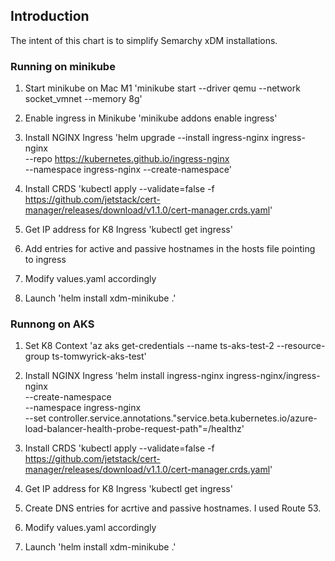 ## Introduction
The intent of this chart is to simplify Semarchy xDM installations. 

### Running on minikube

1. Start minikube on Mac M1
'minikube start --driver qemu --network socket_vmnet --memory 8g'

2. Enable ingress in Minikube
'minikube addons enable ingress'

3. Install NGINX Ingress
'helm upgrade --install ingress-nginx ingress-nginx \
  --repo https://kubernetes.github.io/ingress-nginx \
  --namespace ingress-nginx --create-namespace'

4. Install CRDS
'kubectl apply --validate=false -f https://github.com/jetstack/cert-manager/releases/download/v1.1.0/cert-manager.crds.yaml'


5. Get IP address for K8 Ingress
'kubectl get ingress'

6. Add entries for active and passive hostnames in the hosts file pointing to ingress

7. Modify values.yaml accordingly

8. Launch
'helm install xdm-minikube .'

### Runnong on AKS
1. Set K8 Context
'az aks get-credentials --name ts-aks-test-2 --resource-group ts-tomwyrick-aks-test'

2. Install NGINX Ingress
'helm install ingress-nginx ingress-nginx/ingress-nginx \
  --create-namespace \
  --namespace ingress-nginx \
  --set controller.service.annotations."service\.beta\.kubernetes\.io/azure-load-balancer-health-probe-request-path"=/healthz'

3. Install CRDS
'kubectl apply --validate=false -f https://github.com/jetstack/cert-manager/releases/download/v1.1.0/cert-manager.crds.yaml'


4. Get IP address for K8 Ingress
'kubectl get ingress'

5. Create DNS entries for acrtive and passive hostnames. I used Route 53.

6. Modify values.yaml accordingly

7. Launch
'helm install xdm-minikube .'





